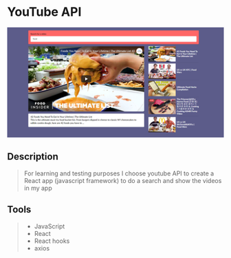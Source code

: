 # YouTube API

![Image of demo](https://github.com/mhnd6/yt-app/blob/master/Capture.PNG)

## Description
> For learning and testing purposes I choose youtube API to create a React app (javascript framework) to do a search and show the videos in my app

## Tools 
> * JavaScript
> * React
> * React hooks 
> * axios  
